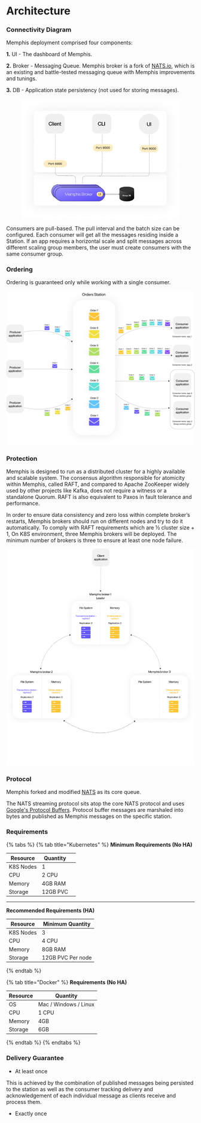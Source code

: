 # Architecture

### Connectivity Diagram

Memphis deployment comprised four components:

**1.** UI - The dashboard of Memphis.

**2.** Broker - Messaging Queue. Memphis broker is a fork of [NATS.io](http://nats.io/), which is an existing and battle-tested messaging queue with Memphis improvements and tunings.

**3.** DB - Application state persistency (not used for storing messages).

<figure><img src="../.gitbook/assets/memphis architecture overview.jpeg" alt=""><figcaption></figcaption></figure>

Consumers are pull-based. The pull interval and the batch size can be configured. Each consumer will get all the messages residing inside a Station. If an app requires a horizontal scale and split messages across different scaling group members, the user must create consumers with the same consumer group.

### Ordering

Ordering is guaranteed only while working with a single consumer.

![](../.gitbook/assets/ordering.jpeg)

### Protection

Memphis is designed to run as a distributed cluster for a highly available and scalable system. The consensus algorithm responsible for atomicity within Memphis, called RAFT, and compared to Apache ZooKeeper widely used by other projects like Kafka, does not require a witness or a standalone Quorum. RAFT is also equivalent to Paxos in fault tolerance and performance.

In order to ensure data consistency and zero loss within complete broker’s restarts, Memphis brokers should run on different nodes and try to do it automatically. To comply with RAFT requirements which are ½ cluster size + 1, On K8S environment, three Memphis brokers will be deployed. The minimum number of brokers is three to ensure at least one node failure.

![](../.gitbook/assets/replications.jpeg)

### Protocol

Memphis forked and modified [NATS](https://nats.io) as its core queue.

The NATS streaming protocol sits atop the core NATS protocol and uses [Google's Protocol Buffers](https://developers.google.com/protocol-buffers/). Protocol buffer messages are marshaled into bytes and published as Memphis messages on the specific station.

### Requirements

{% tabs %}
{% tab title="Kubernetes" %}
**Minimum Requirements (No HA)**

<table><thead><tr><th>Resource</th><th>Quantity</th><th data-hidden></th></tr></thead><tbody><tr><td>K8S Nodes</td><td>1</td><td></td></tr><tr><td>CPU</td><td>2 CPU</td><td></td></tr><tr><td>Memory</td><td>4GB RAM</td><td></td></tr><tr><td>Storage</td><td>12GB PVC</td><td></td></tr></tbody></table>

****

**Recommended Requirements (HA)**

| Resource  | Minimum Quantity  |
| --------- | ----------------- |
| K8S Nodes | 3                 |
| CPU       | 4 CPU             |
| Memory    | 8GB RAM           |
| Storage   | 12GB PVC Per node |
{% endtab %}

{% tab title="Docker" %}
**Requirements (No HA)**

| Resource | Quantity               |
| -------- | ---------------------- |
| OS       | Mac / Windows / Linux  |
| CPU      | 1 CPU                  |
| Memory   | 4GB                    |
| Storage  | 6GB                    |
{% endtab %}
{% endtabs %}

### Delivery Guarantee

* At least once

This is achieved by the combination of published messages being persisted to the station as well as the consumer tracking delivery and acknowledgement of each individual message as clients receive and process them.

* Exactly once




